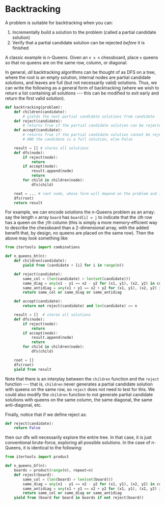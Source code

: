 # Backtracking

A problem is suitable for backtracking when you can:
1) Incrementally build a solution to the problem (called a partial candidate solution)
2) Verify that a partial candidate solution can be rejected *before* it is finished

A classic example is n-Queens. Given an `n x n` chessboard, place `n` queens so that no queens
are on the same row, column, or diagonal. 

In general, *all* backtracking algorithms can be thought of as DFS on a tree, where the root
is an empty solution, internal nodes are partial candidate solutions, and leaves are full
(but not necessarily valid) solutions. Thus, we can write the following as a general form
of backtracking (where we wish to return a list containing all solutions --- this can be modified
to exit early and return the first valid solution).

```python
def backtracking(problem):
    def children(candidate):
        # yields the next partial candidate solutions from candidate
    def reject(candidate):
        # returns True if the partial candidate solution can be rejected, else False
    def accept(candidate):
        # returns True if the partial candidate solution cannot be rejected
        # AND the candidate is a full solution, else False

    result = [] # stores all solutions 
    def dfs(node):
        if reject(node):
            return
        if accept(node):
            result.append(node)
            return
        for child in children(node):
            dfs(child)

    root = ... # root node, whose form will depend on the problem and implementation
    dfs(root)
    return result
```

For example, we can encode solutions the n-Queens problem as an array: say the length `n`
array `board` has `board[i] = j` to indicate that the `i`th row has a queen on the `j`th column
(this is simply a more memory-efficient way to describe the chessboard than a 2-dimensional array,
with the added benefit that, by design, no queens are placed on the same row). Then the above may
look something like

```python
from itertools import combinations

def n_queens_bt(n):
    def children(candidate):
        yield from (candidate + [i] for i in range(n))

    def reject(candidate):
        same_col = (len(candidate) > len(set(candidate)))
        same_diag = any(x1 - y1 == x2 - y2 for (x1, y1), (x2, y2) in combinations(enumerate(candidate), 2))
        same_antidiag = any(x1 + y1 == x2 + y2 for (x1, y1), (x2, y2) in combinations(enumerate(candidate), 2))
        return same_col or same_diag or same_antidiag

    def accept(candidate):
        return not reject(candidate) and len(candidate) == n

    result = []  # stores all solutions 
    def dfs(node):
        if reject(node):
            return
        if accept(node):
            result.append(node)
            return
        for child in children(node):
            dfs(child)

    root = []
    dfs(root)
    yield from result
```

Note that there is an interplay between the `children` function and the `reject` function --- that is, `children`
never generates a partial candidate solution with queens on the same row, so `reject` does not need
to test for this. We could also modify the `children` function to not generate partial candidate solutions with
queens on the same column, the same diagonal, the same anti-diagonal, etc.

Finally, notice that if we define reject as:

```python
def reject(candidate):
    return False
```

then our dfs will necessarily explore the entire tree. In that case, it is just conventional brute-force, exploring all possible
solutions. In the case of n-Queens, it is identical to the following:

```python
from itertools import product

def n_queens_bf(n):
    boards = product(range(n), repeat=n)
    def reject(board):
        same_col = (len(board) > len(set(board)))
        same_diag = any(x1 - y1 == x2 - y2 for (x1, y1), (x2, y2) in combinations(enumerate(board), 2))
        same_antidiag = any(x1 + y1 == x2 + y2 for (x1, y1), (x2, y2) in combinations(enumerate(board), 2))
        return same_col or same_diag or same_antidiag
    yield from (board for board in boards if not reject(board))
```
